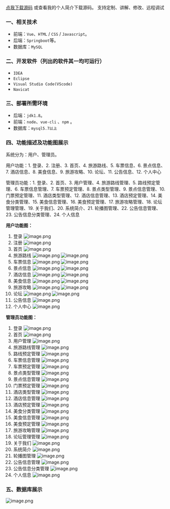 [点我下载源码](https://www.oneprosol.com/detail/4cc08467daa0431fa77cdf24f7e9df63)
或查看我的个人简介下载源码。
支持定制、讲解、修改、远程调试
### 一、相关技术
- 前端：`Vue`、`HTML` / `CSS` / `Javascript`。
- 后端：`Springboot`等。
- 数据库：`MySQL`

### 二、开发软件（列出的软件其一均可运行）
- `IDEA`
- `Eclipse`
- `Visual Studio Code(VScode)`
- `Navicat`
### 三、部署所需环境

- 后端：`jdk1.8`。
- 前端：`node`、`vue-cli` 、`npm`  。
- 数据库：`mysql5.7以上`

### 四、功能描述及功能图展示
系统分为：用户、管理员。

用户功能：1. 登录、2. 注册、3. 首页、4. 旅游路线、5. 车票信息、6. 景点信息、7. 酒店信息、8. 美食信息、9. 旅游攻略、10. 论坛、11. 公告信息、12. 个人中心

管理员功能：1. 登录、2. 首页、3. 用户管理、4. 旅游路线管理、5. 路线预定管理、6. 车票信息管理、7. 车票预定管理、8. 景点类型管理、9. 景点信息管理、10. 门票预定管理、11. 酒店类型管理、12. 酒店信息管理、13. 酒店预定管理、14. 美食分类管理、15. 美食信息管理、16. 美食预定管理、17. 旅游攻略管理、18. 论坛管理管理、19. 关于我们、20. 系统简介、21. 轮播图管理、22. 公告信息管理、23. 公告信息分类管理、24. 个人信息

**用户功能图：**

1. 登录
![image.png](https://pic.picprosol.com/user_upload/47a0c8c315464e69858d8da56b2d15ba/2025-01-08%2016:40:33_image.png)
2. 注册
![image.png](https://pic.picprosol.com/user_upload/47a0c8c315464e69858d8da56b2d15ba/2025-01-08%2016:40:47_image.png)
3. 首页
![image.png](https://pic.picprosol.com/user_upload/47a0c8c315464e69858d8da56b2d15ba/2025-01-08%2016:40:19_image.png)
4. 旅游路线
![image.png](https://pic.picprosol.com/user_upload/47a0c8c315464e69858d8da56b2d15ba/2025-01-08%2016:41:23_image.png)
![image.png](https://pic.picprosol.com/user_upload/47a0c8c315464e69858d8da56b2d15ba/2025-01-08%2016:41:33_image.png)
5. 车票信息
![image.png](https://pic.picprosol.com/user_upload/47a0c8c315464e69858d8da56b2d15ba/2025-01-08%2016:41:52_image.png)
![image.png](https://pic.picprosol.com/user_upload/47a0c8c315464e69858d8da56b2d15ba/2025-01-08%2016:42:02_image.png)
6. 景点信息
![image.png](https://pic.picprosol.com/user_upload/47a0c8c315464e69858d8da56b2d15ba/2025-01-08%2016:42:22_image.png)
![image.png](https://pic.picprosol.com/user_upload/47a0c8c315464e69858d8da56b2d15ba/2025-01-08%2016:42:50_image.png)
7. 酒店信息
![image.png](https://pic.picprosol.com/user_upload/47a0c8c315464e69858d8da56b2d15ba/2025-01-08%2016:43:09_image.png)
![image.png](https://pic.picprosol.com/user_upload/47a0c8c315464e69858d8da56b2d15ba/2025-01-08%2016:43:35_image.png)
8. 美食信息
![image.png](https://pic.picprosol.com/user_upload/47a0c8c315464e69858d8da56b2d15ba/2025-01-08%2016:44:31_image.png)
![image.png](https://pic.picprosol.com/user_upload/47a0c8c315464e69858d8da56b2d15ba/2025-01-08%2016:44:43_image.png)
9. 旅游攻略
![image.png](https://pic.picprosol.com/user_upload/47a0c8c315464e69858d8da56b2d15ba/2025-01-08%2016:45:02_image.png)
![image.png](https://pic.picprosol.com/user_upload/47a0c8c315464e69858d8da56b2d15ba/2025-01-08%2016:45:32_image.png)
10. 论坛
![image.png](https://pic.picprosol.com/user_upload/47a0c8c315464e69858d8da56b2d15ba/2025-01-08%2016:45:44_image.png)
![image.png](https://pic.picprosol.com/user_upload/47a0c8c315464e69858d8da56b2d15ba/2025-01-08%2016:45:52_image.png)
11. 公告信息
![image.png](https://pic.picprosol.com/user_upload/47a0c8c315464e69858d8da56b2d15ba/2025-01-08%2016:46:15_image.png)
12. 个人中心
![image.png](https://pic.picprosol.com/user_upload/47a0c8c315464e69858d8da56b2d15ba/2025-01-08%2016:47:00_image.png)


**管理员功能图：**

1. 登录
![image.png](https://pic.picprosol.com/user_upload/47a0c8c315464e69858d8da56b2d15ba/2025-01-08%2016:50:53_image.png)
2. 首页
![image.png](https://pic.picprosol.com/user_upload/47a0c8c315464e69858d8da56b2d15ba/2025-01-08%2016:51:05_image.png)
3. 用户管理
![image.png](https://pic.picprosol.com/user_upload/47a0c8c315464e69858d8da56b2d15ba/2025-01-08%2016:51:12_image.png)
4. 旅游路线管理
![image.png](https://pic.picprosol.com/user_upload/47a0c8c315464e69858d8da56b2d15ba/2025-01-08%2016:51:16_image.png)
5. 路线预定管理
![image.png](https://pic.picprosol.com/user_upload/47a0c8c315464e69858d8da56b2d15ba/2025-01-08%2016:51:21_image.png)
6. 车票信息管理
![image.png](https://pic.picprosol.com/user_upload/47a0c8c315464e69858d8da56b2d15ba/2025-01-08%2016:51:27_image.png)
7. 车票预定管理
![image.png](https://pic.picprosol.com/user_upload/47a0c8c315464e69858d8da56b2d15ba/2025-01-08%2016:51:46_image.png)
8. 景点类型管理
![image.png](https://pic.picprosol.com/user_upload/47a0c8c315464e69858d8da56b2d15ba/2025-01-08%2016:51:51_image.png)
9. 景点信息管理
![image.png](https://pic.picprosol.com/user_upload/47a0c8c315464e69858d8da56b2d15ba/2025-01-08%2016:51:56_image.png)
10. 门票预定管理
![image.png](https://pic.picprosol.com/user_upload/47a0c8c315464e69858d8da56b2d15ba/2025-01-08%2016:52:01_image.png)
11. 酒店类型管理
![image.png](https://pic.picprosol.com/user_upload/47a0c8c315464e69858d8da56b2d15ba/2025-01-08%2016:52:08_image.png)
12. 酒店信息管理
![image.png](https://pic.picprosol.com/user_upload/47a0c8c315464e69858d8da56b2d15ba/2025-01-08%2016:52:14_image.png)
13. 酒店预定管理
![image.png](https://pic.picprosol.com/user_upload/47a0c8c315464e69858d8da56b2d15ba/2025-01-08%2016:52:20_image.png)
14. 美食分类管理
![image.png](https://pic.picprosol.com/user_upload/47a0c8c315464e69858d8da56b2d15ba/2025-01-08%2016:52:26_image.png)
15. 美食信息管理
![image.png](https://pic.picprosol.com/user_upload/47a0c8c315464e69858d8da56b2d15ba/2025-01-08%2016:52:31_image.png)
16. 美食预定管理
![image.png](https://pic.picprosol.com/user_upload/47a0c8c315464e69858d8da56b2d15ba/2025-01-08%2016:52:39_image.png)
17. 旅游攻略管理
![image.png](https://pic.picprosol.com/user_upload/47a0c8c315464e69858d8da56b2d15ba/2025-01-08%2016:52:44_image.png)
18. 论坛管理管理
![image.png](https://pic.picprosol.com/user_upload/47a0c8c315464e69858d8da56b2d15ba/2025-01-08%2016:52:49_image.png)
19. 关于我们
![image.png](https://pic.picprosol.com/user_upload/47a0c8c315464e69858d8da56b2d15ba/2025-01-08%2016:52:59_image.png)
20. 系统简介
![image.png](https://pic.picprosol.com/user_upload/47a0c8c315464e69858d8da56b2d15ba/2025-01-08%2016:53:03_image.png)
21. 轮播图管理
![image.png](https://pic.picprosol.com/user_upload/47a0c8c315464e69858d8da56b2d15ba/2025-01-08%2016:53:08_image.png)
22. 公告信息管理
![image.png](https://pic.picprosol.com/user_upload/47a0c8c315464e69858d8da56b2d15ba/2025-01-08%2016:53:14_image.png)
23. 公告信息分类管理
![image.png](https://pic.picprosol.com/user_upload/47a0c8c315464e69858d8da56b2d15ba/2025-01-08%2016:53:19_image.png)
24. 个人信息
![image.png](https://pic.picprosol.com/user_upload/47a0c8c315464e69858d8da56b2d15ba/2025-01-08%2016:53:27_image.png)

### 五、数据库展示
![image.png](https://pic.picprosol.com/user_upload/47a0c8c315464e69858d8da56b2d15ba/2025-01-08%2016:54:34_image.png)
